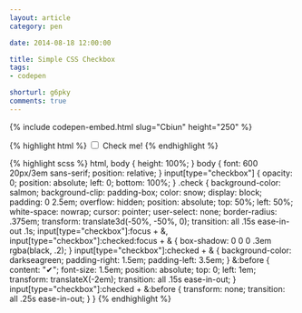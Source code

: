 ```yaml
---
layout: article
category: pen

date: 2014-08-18 12:00:00

title: Simple CSS Checkbox
tags:
- codepen

shorturl: g6pky
comments: true
---
```


{% include codepen-embed.html slug="Cbiun" height="250" %}

{% highlight html %}
<input type="checkbox" id="jazzycheckbox" role="checkbox" aria-checked="false">
<label for="jazzycheckbox" class="check">Check me!</label>
{% endhighlight %}

{% highlight scss %}
html,
body {
  height: 100%;
}
body {
  font: 600 20px/3em sans-serif;
  position: relative;
}
input[type="checkbox"] {
  opacity: 0;
  position: absolute;
  left: 0;
  bottom: 100%;
}
.check {
  background-color: salmon;
  background-clip: padding-box;
  color: snow;
  display: block;
  padding: 0 2.5em;
  overflow: hidden;
  position: absolute;
  top: 50%;
  left: 50%;
  white-space: nowrap;
  cursor: pointer;
  user-select: none;
  border-radius: .375em;
  transform: translate3d(-50%, -50%, 0);
  transition: all .15s ease-in-out .1s;
  input[type="checkbox"]:focus + &,
  input[type="checkbox"]:checked:focus + & {
    box-shadow: 0 0 0 .3em rgba(black, .2);
  }
  input[type="checkbox"]:checked + & {
    background-color: darkseagreen;
    padding-right: 1.5em;
    padding-left: 3.5em;
  }
  &:before {
    content: "✔";
    font-size: 1.5em;
    position: absolute;
    top: 0;
    left: 1em;
    transform: translateX(-2em);
    transition: all .15s ease-in-out;
  }
  input[type="checkbox"]:checked + &:before {
    transform: none;
    transition: all .25s ease-in-out;
  }
}
{% endhighlight %}
